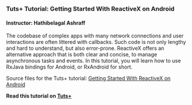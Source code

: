 ### Tuts+ Tutorial: Getting Started With ReactiveX on Android

#### Instructor: Hathibelagal Ashraff

The codebase of complex apps with many network connections and user interactions are often littered with callbacks. Such code is not only lengthy and hard to understand, but also error-prone. ReactiveX offers an alternative approach that is both clear and concise, to manage asynchronous tasks and events. In this tutorial, you will learn how to use RxJava bindings for Android, or RxAndroid for short.

Source files for the Tuts+ tutorial: [Getting Started With ReactiveX on Android](http://code.tutsplus.com/tutorials/getting-started-with-reactivex-on-android--cms-24387)

**Read this tutorial on [Tuts+](https://code.tutsplus.com)**
